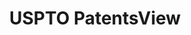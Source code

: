 ---
bigquery: https://console.cloud.google.com/bigquery?p=patents-public-data&d=patentsview&page=dataset
citation: Attribution should be given to PatentsView for use, distribution, or derivative
  works.
code: https://github.com/CSSIP-AIR/PatentsView-Code-Snippets/
contributors: USPTO
cost: None
description: 'PatentsView includes US patent data including raw data (summaries, applications,
  pregrant applications), disambugations of inventors and assignees, and inventor
  gender estimates.  Also foreign priority data, # of figures and sheets, and government
  interest statements.'
documentation: https://patentsview.org/query/builder-faqs
last_edit: Mon, 04 Apr 2022 19:02:57 GMT
location: https://patentsview.org/
maintained_by: USPTO
record_creation_timestamp: 12/2/2020 17:20:46
schema_fields: '[''citation_id'', ''group_id'', ''disamb_inventor_id_20181127'', ''classification_level'',
  ''level_two'', ''doc_type'', ''exemplary'', ''disamb_inventor_id_20170307'', ''designation'',
  ''category_id'', ''num_sheets'', ''classification_data_source'', ''applicant_type'',
  ''term_disclaimer'', ''fname'', ''attribution_status'', ''rawinventor_id'', ''title'',
  ''rel_id'', ''disamb_assignee_id_20200630'', ''f371_date'', ''male_flag'', ''id'',
  ''disamb_inventor_id_20201229'', ''disamb_inventor_id_20200630'', ''male'', ''num_figures'',
  ''group'', ''disamb_inventor_id_20191008'', ''f102_date'', ''country'', ''number'',
  ''num_claims'', ''ipc_class'', ''term_grant'', ''level_one'', ''publication_number'',
  ''organization'', ''field_id'', ''field_title'', ''lname'', ''disamb_inventor_id_20190820'',
  ''disamb_assignee_id_20190312'', ''inventor_id'', ''type'', ''county_fips'', ''status'',
  ''disamb_assignee_id_20200331'', ''disamb_inventor_id_20191231'', ''withdrawn'',
  ''subclass'', ''dependent'', ''disamb_inventor_id_20200331'', ''rawlocation_id'',
  ''sector_title'', ''subgroup'', ''section'', ''main_group'', ''disamb_assignee_id_20190820'',
  ''num'', ''disamb_assignee_id_20200929'', ''ipc_version_indicator'', ''longitude'',
  ''disamb_inventor_id_20200929'', ''deceased'', ''disclaimer_date'', ''disamb_assignee_id_20191008'',
  ''abstract'', ''rule_47'', ''state_fips'', ''text'', ''disamb_inventor_id_20170808'',
  ''latlong'', ''subsection_id'', ''assignee_id'', ''sequence'', ''length'', ''subgroup_id'',
  ''county'', ''country_transformed'', ''disamb_inventor_id_20171003'', ''role'',
  ''level_three'', ''gi_statement'', ''name'', ''subclass_id'', ''contract_award_number'',
  ''disamb_assignee_id_20181127'', ''disamb_assignee_id_20191231'', ''filename'',
  ''classification_value'', ''uuid'', ''disamb_inventor_id_20171226'', ''patent_id'',
  ''latin_name'', ''term_extension'', ''section_id'', ''state'', ''lapse_of_patent'',
  ''disamb_inventor_id_20190312'', ''date'', ''name_first'', ''variety'', ''action_date'',
  ''location_id'', ''series_code'', ''relkind'', ''mainclass_id'', ''disamb_inventor_id_20180528'',
  ''application_id'', ''organization_id'', ''rawassignee_id'', ''category'', ''_102_date'',
  ''reldocno'', ''doctype'', ''latitude'', ''symbol_position'', ''lawyer_id'', ''subcategory_id'',
  ''city'', ''_371_date'', ''classification_status'', ''kind'', ''name_last'']'
shortname: patentsview
tags:
- disambiguation
- United States
- gender
terms_of_use: Creative Commons Attribution 4.0 International License.
timeframe: 1963-1999
title: USPTO PatentsView
uuid: cf1780b1-e265-4e49-8d1d-83b9cfe0fd9a
---